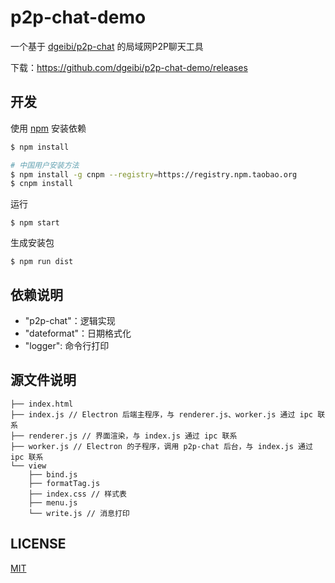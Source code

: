 # p2p-chat-demo

一个基于 [dgeibi/p2p-chat](https://github.com/dgeibi/p2p-chat) 的局域网P2P聊天工具

下载：https://github.com/dgeibi/p2p-chat-demo/releases

## 开发

使用 [npm](https://nodejs.org/en/download/current/) 安装依赖

``` sh
$ npm install

# 中国用户安装方法
$ npm install -g cnpm --registry=https://registry.npm.taobao.org
$ cnpm install
```

运行

```
$ npm start
```

生成安装包

```
$ npm run dist
```

## 依赖说明

- "p2p-chat"：逻辑实现
- "dateformat"：日期格式化
- "logger": 命令行打印

## 源文件说明

```
├── index.html
├── index.js // Electron 后端主程序，与 renderer.js、worker.js 通过 ipc 联系
├── renderer.js // 界面渲染，与 index.js 通过 ipc 联系
├── worker.js // Electron 的子程序，调用 p2p-chat 后台，与 index.js 通过 ipc 联系
└── view
    ├── bind.js
    ├── formatTag.js
    ├── index.css // 样式表
    ├── menu.js
    └── write.js // 消息打印
```

## LICENSE

[MIT](LICENSE)
